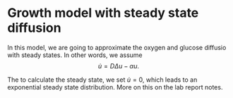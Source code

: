 # Growth model with steady state diffusion

In this model, we are going to approximate the oxygen and glucose diffusio
with steady states. In other words, we assume
$$\dot{u} = D \Delta u - \alpha u.$$

The to calculate the steady state, we set $\dot{u} = 0$, which leads to an exponential 
steady state distribution. More on this on the lab report notes.

